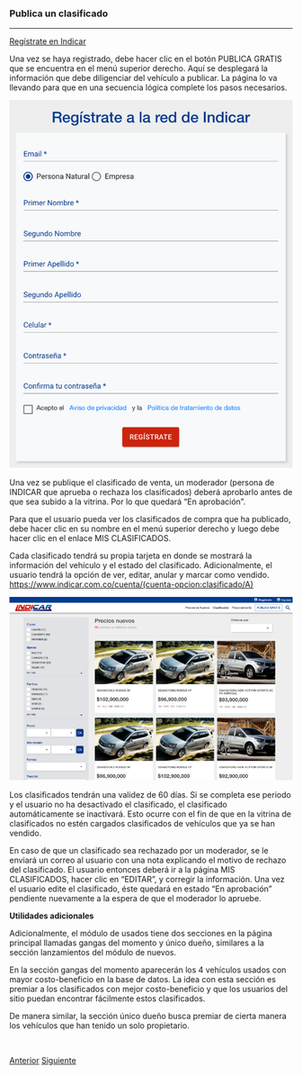 

### Publica un clasificado
---
<a target="_blank" href="https://www.indicar.com.co/registro">Regístrate en Indicar</a>

Una vez se haya registrado, debe hacer clic en el botón PUBLICA GRATIS que se encuentra en el menú superior derecho. Aquí se desplegará la información que debe diligenciar del vehículo a publicar.  La página lo va llevando para que en una secuencia lógica complete los pasos necesarios.


![Futuro indicar](images/registrate.jpg)

 
Una vez se publique el clasificado de venta, un moderador (persona de INDICAR que aprueba o rechaza los clasificados) deberá aprobarlo antes de que sea subido a la vitrina.  Por lo que quedará “En aprobación”.



Para que el usuario pueda ver los clasificados de compra que ha publicado, debe hacer clic en su nombre en el menú superior derecho y luego debe hacer clic en el enlace MIS CLASIFICADOS. 



Cada clasificado tendrá su propia tarjeta en donde se mostrará la información del vehículo y el estado del clasificado. Adicionalmente, el usuario tendrá la opción de ver, editar, anular y marcar como vendido. https://www.indicar.com.co/cuenta/(cuenta-opcion:clasificado/A)

![Futuro indicar](images/clasificados.jpg)

Los clasificados tendrán una validez de 60 días. Si se completa ese periodo y el usuario no ha desactivado el clasificado, el clasificado automáticamente se inactivará. Esto ocurre con el fin de que en la vitrina de clasificados no estén cargados clasificados de vehículos que ya se han vendido. 

En caso de que un clasificado sea rechazado por un moderador, se le enviará un correo al usuario con una nota explicando el motivo de rechazo del clasificado. El usuario entonces deberá ir a la página MIS CLASIFICADOS, hacer clic en “EDITAR”, y corregir la información. Una vez el usuario edite el clasificado, éste quedará en estado “En aprobación” pendiente nuevamente a la espera de que el moderador lo apruebe. 

**Utilidades adicionales**

Adicionalmente, el módulo de usados tiene dos secciones en la página principal llamadas gangas del momento y único dueño, similares a la sección lanzamientos del módulo de nuevos. 

En la sección gangas del momento aparecerán los 4 vehículos usados con mayor costo-beneficio en la base de datos. La idea con esta sección es premiar a los clasificados con mejor costo-beneficio y que los usuarios del sitio puedan encontrar fácilmente estos clasificados. 

De manera similar, la sección único dueño busca premiar de cierta manera los vehículos que han tenido un solo propietario.


<!-- Página siguiente -->
<br />

[Anterior](page.html#/cap10.md)
[Siguiente](page.html#/cap12.md)